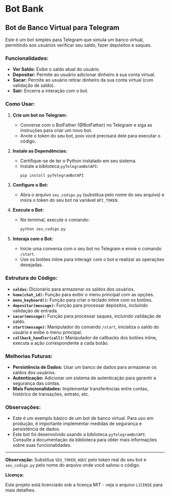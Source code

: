 # Bot Bank
## Bot de Banco Virtual para Telegram

Este é um bot simples para Telegram que simula um banco virtual, permitindo aos usuários verificar seu saldo, fazer depósitos e saques.

### Funcionalidades:

* **Ver Saldo:** Exibe o saldo atual do usuário.
* **Depositar:** Permite ao usuário adicionar dinheiro à sua conta virtual.
* **Sacar:** Permite ao usuário retirar dinheiro da sua conta virtual (com validação de saldo).
* **Sair:** Encerra a interação com o bot.

### Como Usar:

1. **Crie um bot no Telegram:**
   - Converse com o BotFather (@BotFather) no Telegram e siga as instruções para criar um novo bot.
   - Anote o token do seu bot, pois você precisará dele para executar o código.

2. **Instale as Dependências:**
   - Certifique-se de ter o Python instalado em seu sistema.
   - Instale a biblioteca `pyTelegramBotAPI`:
     ```bash
     pip install pyTelegramBotAPI
     ```

3. **Configure o Bot:**
   - Abra o arquivo `seu_codigo.py` (substitua pelo nome do seu arquivo) e insira o token do seu bot na variável `API_TOKEN`.

4. **Execute o Bot:**
   - No terminal, execute o comando:
     ```bash
     python seu_codigo.py
     ```

5. **Interaja com o Bot:**
   - Inicie uma conversa com o seu bot no Telegram e envie o comando `/start`.
   - Use os botões inline para interagir com o bot e realizar as operações desejadas.

### Estrutura do Código:

* **`saldos`:** Dicionário para armazenar os saldos dos usuários.
* **`home(chat_id)`:** Função para exibir o menu principal com as opções.
* **`menu_keyboard()`:** Função para criar o teclado inline com os botões.
* **`depositar(message)`:** Função para processar depósitos, incluindo validação de entrada.
* **`sacar(message)`:** Função para processar saques, incluindo validação de saldo.
* **`start(message)`:** Manipulador do comando `/start`, inicializa o saldo do usuário e exibe o menu principal.
* **`callback_handler(call)`:** Manipulador de callbacks dos botões inline, executa a ação correspondente a cada botão.

### Melhorias Futuras:

* **Persistência de Dados:** Usar um banco de dados para armazenar os saldos dos usuários.
* **Autenticação:** Adicionar um sistema de autenticação para garantir a segurança das contas.
* **Mais Funcionalidades:** Implementar transferências entre contas, histórico de transações, extrato, etc.

### Observações:

* Este é um exemplo básico de um bot de banco virtual. Para uso em produção, é importante implementar medidas de segurança e persistência de dados.
* Este bot foi desenvolvido usando a biblioteca `pyTelegramBotAPI`. Consulte a documentação da biblioteca para obter mais informações sobre suas funcionalidades.

---

**Observação:** Substitua `SEU_TOKEN_AQUI` pelo token real do seu bot e `seu_codigo.py` pelo nome do arquivo onde você salvou o código.

**Licença:**

Este projeto está licenciado sob a licença MIT - veja o arquivo `LICENSE` para mais detalhes.
